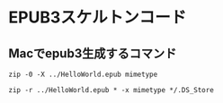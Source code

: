 EPUB3スケルトンコード
============================

Macでepub3生成するコマンド
------------------------

	zip -0 -X ../HelloWorld.epub mimetype

	zip -r ../HelloWorld.epub * -x mimetype */.DS_Store
